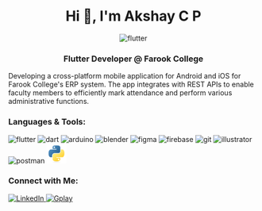 <h1 align="center">Hi 👋, I'm Akshay C P</h1>
<div align="center">
    <img src="https://media.tenor.com/TCRFRR67pVkAAAAi/rebrnd-coding.gif" alt="flutter" width="100" height="100"/>
</div>
<h3 align="center">Flutter Developer @ Farook College</h3>
Developing a cross-platform mobile application for Android and iOS for Farook College's ERP system. The app integrates with REST APIs to enable faculty members to efficiently mark attendance and perform various administrative functions.

<h3 align="left">Languages & Tools:</h3>
<p align="left" class="icons-container">
  <a><img src="https://www.vectorlogo.zone/logos/flutterio/flutterio-icon.svg" alt="flutter" width="40" height="40"/></a> <a><img src="https://www.vectorlogo.zone/logos/dartlang/dartlang-icon.svg" alt="dart" width="40" height="40"/></a> <a><img src="https://cdn.worldvectorlogo.com/logos/arduino-1.svg" alt="arduino" width="40" height="40"/></a> <a><img src="https://download.blender.org/branding/community/blender_community_badge_white.svg" alt="blender" width="40" height="40"/></a> <a><img src="https://www.vectorlogo.zone/logos/figma/figma-icon.svg" alt="figma" width="40" height="40"/></a> <a><img src="https://www.vectorlogo.zone/logos/firebase/firebase-icon.svg" alt="firebase" width="40" height="40"/></a> <a><img src="https://www.vectorlogo.zone/logos/git-scm/git-scm-icon.svg" alt="git" width="40" height="40"/></a> <a><img src="https://www.vectorlogo.zone/logos/adobe_illustrator/adobe_illustrator-icon.svg" alt="illustrator" width="40" height="40"/></a> <a><img src="https://www.vectorlogo.zone/logos/getpostman/getpostman-icon.svg" alt="postman" width="40" height="40"/></a> <a><img src="https://raw.githubusercontent.com/devicons/devicon/master/icons/python/python-original.svg" alt="python" width="40" height="40"/></a>
</p>

<h3 align="left">Connect with Me:</h3>
<p align="left">
  <a href="https://www.linkedin.com/in/akshay-cp7" target="_blank">
    <img src="https://blogger.googleusercontent.com/img/b/R29vZ2xl/AVvXsEjP93kcigD44SybE4leObgPB36SKblvfcTGeZlT2fYhWMRxx2oHA4UZMU36YRk_Nxs0812DvUxN4xw1zT_6zCY3uFtcxlVxS4leqhyphenhyphenzR9_5oUd5-XD174-YZXCqWMy8e47ZJvsIRUqAJHCRkVtfk9qgAKc-GXLHvePDQdTLSYUSIDXQuKC-t9PDEHeOML6u/s320/Linked_In-removebg-preview.png" alt="LinkedIn" height="50" style="width: auto;"/>
  </a>
      <a href="https://www.linkedin.com/in/akshay-cp7" target="_blank">
    <img src="https://blogger.googleusercontent.com/img/b/R29vZ2xl/AVvXsEisNwpVyWWztiE2p1ginZnYRSGCrEg2sOmXhuoLYKgenNj_LTpF8NEIhc9oxtURm4p0u4n1t-R4oQ09vEcKc7gODyNKeQC_l40eheAbyL7Fg97Rzp3hz7QL2Y3N2ajsZJVGibWdhEkahcyCdvfI4ujifXErFfIjFa3xBZAugU4hsZS11WOML4H6GCNu2aeq/s320/Linked_In__1_-removebg-preview.png" alt="Gplay" height="50" style="width: auto;"/>
  </a>
</p>


